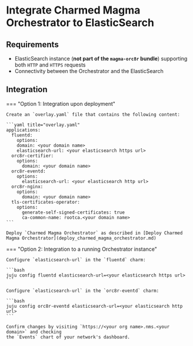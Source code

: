 # Integrate Charmed Magma Orchestrator to ElasticSearch

## Requirements

 - ElasticSearch instance (**not part of the `magma-orc8r` bundle**) supporting both `HTTP` 
and `HTTPS` requests
 - Connectivity between the Orchestrator and the ElasticSearch

## Integration

=== "Option 1: Integration upon deployment"

    Create an `overlay.yaml` file that contains the following content:
    
    ```yaml title="overlay.yaml"
    applications:
      fluentd:
        options:
        domain: <your domain name>
        elasticsearch-url: <your elasticsearch https url>
      orc8r-certifier:
        options:
          domain: <your domain name>
      orc8r-eventd:
        options:
          elasticsearch-url: <your elasticsearch http url>
      orc8r-nginx:
        options:
          domain: <your domain name>
      tls-certificates-operator:
        options:
          generate-self-signed-certificates: true
          ca-common-name: rootca.<your domain name>
    ```
    
    Deploy `Charmed Magma Orchestrator` as described in [Deploy Charmed Magma Orchestrator](deploy_charmed_magma_orchestrator.md)

=== "Option 2: Integration to a running Orchestrator instance"

    Configure `elasticsearch-url` in the `fluentd` charm:
    
    ```bash
    juju config fluentd elasticsearch-url=<your elasticsearch https url>
    ```
    
    Configure `elasticsearch-url` in the `orc8r-eventd` charm:
    
    ```bash
    juju config orc8r-eventd elasticsearch-url=<your elasticsearch http url>
    ```

    Confirm changes by visiting `https://<your org name>.nms.<your domain>` and checking 
    the `Events` chart of your network's dashboard.
